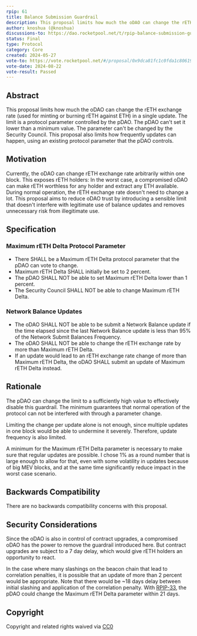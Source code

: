 ```yaml
---
rpip: 61
title: Balance Submission Guardrail
description: This proposal limits how much the oDAO can change the rETH exhange rate.
author: knoshua (@knoshua)
discussions-to: https://dao.rocketpool.net/t/rpip-balance-submission-guardrail/3010
status: Final
type: Protocol
category: Core
created: 2024-05-27
vote-to: https://vote.rocketpool.net/#/proposal/0x9dca81fc1c0fda1c8061912dd2d9fc616b10608d37ce7bbb7831f52103bfe334
vote-date: 2024-08-22
vote-result: Passed
---
```


## Abstract
This proposal limits how much the oDAO can change the rETH exchange rate (used for minting or burning rETH against ETH) in a single update. The limit is a protocol parameter controlled by the pDAO. The pDAO can't set it lower than a minimum value. The parameter can't be changed by the Security Council.
This proposal also limits how frequently updates can happen, using an existing protocol parameter that the pDAO controls. 

## Motivation
Currently, the oDAO can change rETH exchange rate arbitrarily within one block. This exposes rETH holders: In the worst case, a compromised oDAO can make rETH worthless for any holder and extract any ETH available. During normal operation, the rETH exchange rate doesn't need to change a lot. This proposal aims to reduce oDAO trust by introducing a sensible limit that doesn't interfere with legitimate use of balance updates and removes unnecessary risk from illegitimate use.

## Specification

### Maximum rETH Delta Protocol Parameter
- There SHALL be a Maximum rETH Delta protocol parameter that the pDAO can vote to change.
- Maximum rETH Delta SHALL initially be set to 2 percent.
- The pDAO SHALL NOT be able to set Maximum rETH Delta lower than 1 percent.
- The Security Council SHALL NOT be able to change Maximum rETH Delta.

### Network Balance Updates
- The oDAO SHALL NOT be able to be submit a Network Balance update if the time elapsed since the last Network Balance update is less than 95% of the Network Submit Balances Frequency.
- The oDAO SHALL NOT be able to change the rETH exchange rate by more than Maximum rETH Delta.
- If an update would lead to an rETH exchange rate change of more than Maximum rETH Delta, the oDAO SHALL submit an update of Maximum rETH Delta instead.

## Rationale
The pDAO can change the limit to a sufficiently high value to effectively disable this guardrail. The minimum guarantees that normal operation of the protocol can not be interfered with through a parameter change.

Limiting the change per update alone is not enough, since multiple updates in one block would be able to undermine it severely. Therefore, update frequency is also limited.

A minimum for the Maximum rETH Delta parameter is necessary to make sure that regular updates are possible. I chose 1% as a round number that is large enough to allow for that, even with some volatility in updates because of big MEV blocks, and at the same time significantly reduce impact in the worst case scenario.



## Backwards Compatibility
There are no backwards compatibility concerns with this proposal.

## Security Considerations
Since the oDAO is also in control of contract upgrades, a compromised oDAO has the power to remove the guardrail introduced here. But contract upgrades are subject to a 7 day delay, which would give rETH holders an opportunity to react.

In the case where many slashings on the beacon chain that lead to correlation penalties, it is possible that an update of more than 2 percent would be appropriate. Note that there would be ~18 days delay between initial slashing and application of the correlation penalty. With [RPIP-33](./RPIP-33.md), the pDAO could change the Maximum rETH Delta parameter within 21 days.

## Copyright
Copyright and related rights waived via [CC0](https://creativecommons.org/publicdomain/zero/1.0/.)

